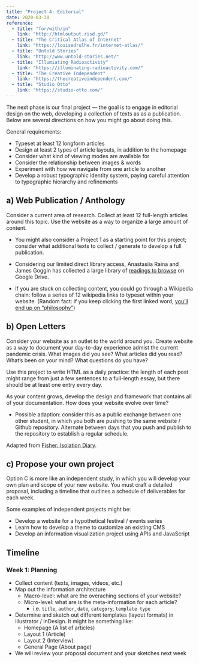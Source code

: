 ```yaml
---
title: "Project 4: Editorial"
date: 2020-03-30
reference: 
  - title: "for/with/in"
    link: "http://htmloutput.risd.gd/"
  - title: "The Critical Atlas of Internet"
    link: "https://louisedrulhe.fr/internet-atlas/"
  - title: "Untold Stories"
    link: "http://www.untold-stories.net/"
  - title: "Illumiating Radioactivity"
    link: "https://illuminating-radioactivity.com/"
  - title: "The Creative Independent"
    link: "https://thecreativeindependent.com/"
  - title: "Studio Otto"
    link: "https://studio-otto.com/"
---
```



The next phase is our final project — the goal is to engage in editorial design on the web, developing a collection of texts as as a publication. Below are several directions on how you might go about doing this.

General requirements:

- Typeset at least 12 longform articles
- Design at least 2 types of article layouts, in addition to the homepage
- Consider what kind of viewing modes are available for 
- Consider the relationship between images & words
- Experiment with how we navigate from one article to another
- Develop a robust typographic identity system, paying careful attention to typographic hierarchy and refinements


## a) Web Publication / Anthology
Consider a current area of research. Collect at least 12 full-length articles around this topic. Use the website as a way to organize a large amount of content.

- You might also consider a Project 1 as a starting point for this project; consider what additional texts to collect / generate to develop a full publication.

- Considering our limited direct library access, Anastasiia Raina and James Goggin has collected a large library of [readings to browse](https://drive.google.com/drive/folders/1EtAYaHu31TZs-NalYJovUMusFSQxm7Vc) on Google Drive.

- If you are stuck on collecting content, you could go through a Wikipedia chain: follow a series of 12 wikipedia links to typeset within your website. (Random fact: if you keep clicking the first linked word, [you’ll end up on “philosophy”](https://en.wikipedia.org/wiki/Wikipedia:Getting_to_Philosophy))


## b) Open Letters
Consider your website as an outlet to the world around you. Create website as a way to document your day-to-day experience admist the current pandemic crisis. What images did you see? What articles did you read? What’s been on your mind? What questions do you have?

Use this project to write HTML as a daily practice: the length of each post might range from just a few sentences to a full-length essay, but there should be at least one entry every day.

As your content grows, develop the design and framework that contains all of your documentation. How does your website evolve over time?

- Possible adaption: consider this as a public exchange between one other student, in which you both are pushing to the same website / Github repository. Alternate between days that you push and publish to the repository to establish a regular schedule.

Adapted from [Fisher: Isolation Diary](https://ci.labud.nyc/projects/isolation).


## c) Propose your own project
Option C is more like an independent study, in which you will develop your own plan and scope of your new website. You must craft a detailed proposal, including a timeline that outlines a schedule of deliverables for each week. 

Some examples of independent projects might be:
- Develop a website for a hypothetical festival / events series
- Learn how to develop a theme to customize an existing CMS
- Develop an information visualization project using APIs and JavaScript


## Timeline

### Week 1: Planning
- Collect content (texts, images, videos, etc.)
- Map out the information architecture
  - Macro-level: what are the overaching sections of your website?
  - Micro-level: what are is the meta-information for each article?
    - i.e. `title`, `author`, `date`, `category`, `template type`
- Determine and sketch out different templates (layout formats) in Illustrator / InDesign. It might be something like:
  - Homepage (A list of articles)
  - Layout 1 (Article)
  - Layout 2 (Interview)
  - General Page (About page)
- We will review your proposal document and your sketches next week


